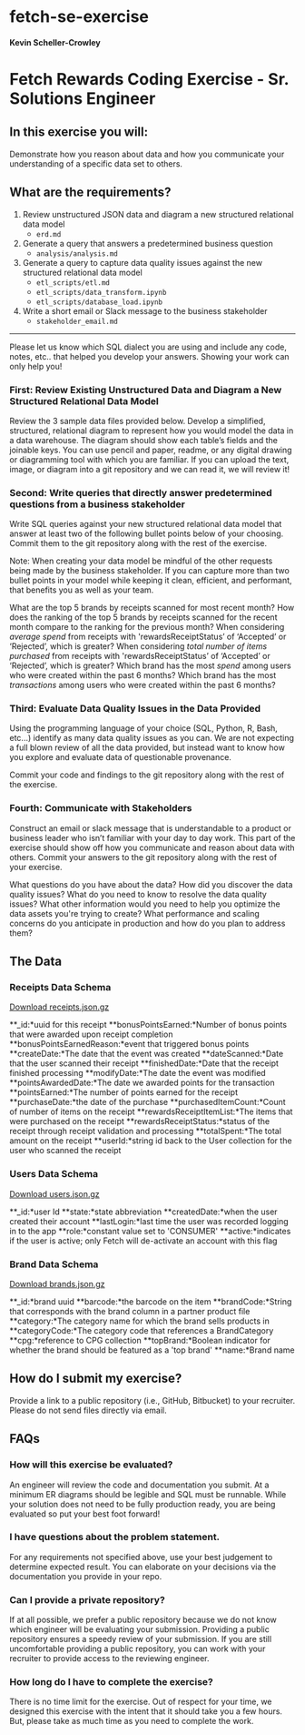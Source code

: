 
# fetch-se-exercise
#### Kevin Scheller-Crowley

Fetch Rewards Coding Exercise - Sr. Solutions Engineer
==================================================

In this exercise you will:
--------------------------

Demonstrate how you reason about data and how you communicate your understanding of a specific data set to others.

What are the requirements?
--------------------------

1.  Review unstructured JSON data and diagram a new structured relational data model
    * `erd.md`  
2.  Generate a query that answers a predetermined business question
    * `analysis/analysis.md`  
3.  Generate a query to capture data quality issues against the new structured relational data model
    * `etl_scripts/etl.md`  
    * `etl_scripts/data_transform.ipynb`  
    * `etl_scripts/database_load.ipynb`  
4.  Write a short email or Slack message to the business stakeholder
    * `stakeholder_email.md`  

--------------------------
Please let us know which SQL dialect you are using and include any code, notes, etc.. that helped you develop your answers. Showing your work can only help you!

### First: Review Existing Unstructured Data and Diagram a New Structured Relational Data Model

Review the 3 sample data files provided below. Develop a simplified, structured, relational diagram to represent how you would model the data in a data warehouse. The diagram should show each table’s fields and the joinable keys. You can use pencil and paper, readme, or any digital drawing or diagramming tool with which you are familiar. If you can upload the text, image, or diagram into a git repository and we can read it, we will review it!

### Second: Write queries that directly answer predetermined questions from a business stakeholder

Write SQL queries against your new structured relational data model that answer at least two of the following bullet points below of your choosing. Commit them to the git repository along with the rest of the exercise.

Note: When creating your data model be mindful of the other requests being made by the business stakeholder. If you can capture more than two bullet points in your model while keeping it clean, efficient, and performant, that benefits you as well as your team.

  What are the top 5 brands by receipts scanned for most recent month?
  How does the ranking of the top 5 brands by receipts scanned for the recent month compare to the ranking for the previous month?
  When considering _average spend_ from receipts with 'rewardsReceiptStatus’ of ‘Accepted’ or ‘Rejected’, which is greater?
  When considering _total number of items purchased_ from receipts with 'rewardsReceiptStatus’ of ‘Accepted’ or ‘Rejected’, which is greater?
  Which brand has the most _spend_ among users who were created within the past 6 months?
  Which brand has the most _transactions_ among users who were created within the past 6 months?

### Third: Evaluate Data Quality Issues in the Data Provided

Using the programming language of your choice (SQL, Python, R, Bash, etc...) identify as many data quality issues as you can. We are not expecting a full blown review of all the data provided, but instead want to know how you explore and evaluate data of questionable provenance.

Commit your code and findings to the git repository along with the rest of the exercise.

### Fourth: Communicate with Stakeholders

Construct an email or slack message that is understandable to a product or business leader who isn’t familiar with your day to day work. This part of the exercise should show off how you communicate and reason about data with others. Commit your answers to the git repository along with the rest of your exercise.

  What questions do you have about the data?
  How did you discover the data quality issues?
  What do you need to know to resolve the data quality issues?
  What other information would you need to help you optimize the data assets you're trying to create?
  What performance and scaling concerns do you anticipate in production and how do you plan to address them?

The Data
--------

### Receipts Data Schema

[Download receipts.json.gz](https://fetch-hiring.s3.amazonaws.com/analytics-engineer/ineeddata-data-modeling/receipts.json.gz)

  **\_id:*uuid for this receipt
  **bonusPointsEarned:*Number of bonus points that were awarded upon receipt completion
  **bonusPointsEarnedReason:*event that triggered bonus points
  **createDate:*The date that the event was created
  **dateScanned:*Date that the user scanned their receipt
  **finishedDate:*Date that the receipt finished processing
  **modifyDate:*The date the event was modified
  **pointsAwardedDate:*The date we awarded points for the transaction
  **pointsEarned:*The number of points earned for the receipt
  **purchaseDate:*the date of the purchase
  **purchasedItemCount:*Count of number of items on the receipt
  **rewardsReceiptItemList:*The items that were purchased on the receipt
  **rewardsReceiptStatus:*status of the receipt through receipt validation and processing
  **totalSpent:*The total amount on the receipt
  **userId:*string id back to the User collection for the user who scanned the receipt

### Users Data Schema

[Download users.json.gz](https://fetch-hiring.s3.amazonaws.com/analytics-engineer/ineeddata-data-modeling/users.json.gz)

  **\_id:*user Id
  **state:*state abbreviation
  **createdDate:*when the user created their account
  **lastLogin:*last time the user was recorded logging in to the app
  **role:*constant value set to 'CONSUMER'
  **active:*indicates if the user is active; only Fetch will de-activate an account with this flag

### Brand Data Schema

[Download brands.json.gz](https://fetch-hiring.s3.amazonaws.com/analytics-engineer/ineeddata-data-modeling/brands.json.gz)

  **\_id:*brand uuid
  **barcode:*the barcode on the item
  **brandCode:*String that corresponds with the brand column in a partner product file
  **category:*The category name for which the brand sells products in
  **categoryCode:*The category code that references a BrandCategory
  **cpg:*reference to CPG collection
  **topBrand:*Boolean indicator for whether the brand should be featured as a 'top brand'
  **name:*Brand name

How do I submit my exercise?
----------------------------

Provide a link to a public repository (i.e., GitHub, Bitbucket) to your recruiter. Please do not send files directly via email.

FAQs
----

### How will this exercise be evaluated?

An engineer will review the code and documentation you submit. At a minimum ER diagrams should be legible and SQL must be runnable. While your solution does not need to be fully production ready, you are being evaluated so put your best foot forward!

### I have questions about the problem statement.

For any requirements not specified above, use your best judgement to determine expected result. You can elaborate on your decisions via the documentation you provide in your repo.

### Can I provide a private repository?

If at all possible, we prefer a public repository because we do not know which engineer will be evaluating your submission. Providing a public repository ensures a speedy review of your submission. If you are still uncomfortable providing a public repository, you can work with your recruiter to provide access to the reviewing engineer.

### How long do I have to complete the exercise?

There is no time limit for the exercise. Out of respect for your time, we designed this exercise with the intent that it should take you a few hours. But, please take as much time as you need to complete the work.